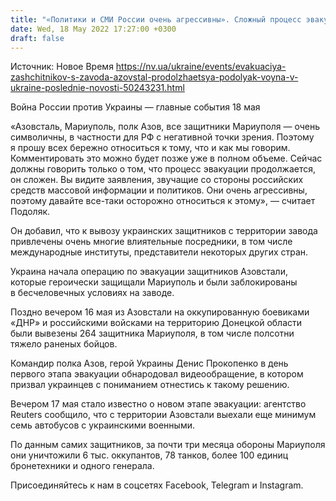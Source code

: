 ```yaml
---
title: "«Политики и СМИ России очень агрессивны». Сложный процесс эвакуации защитников из Азовстали продолжается — Подоляк"
date: Wed, 18 May 2022 17:27:00 +0300
draft: false
---
```

Источник: Новое Время https://nv.ua/ukraine/events/evakuaciya-zashchitnikov-s-zavoda-azovstal-prodolzhaetsya-podolyak-voyna-v-ukraine-poslednie-novosti-50243231.html


Война России против Украины — главные события 18 мая

«Азовсталь, Мариуполь, полк Азов, все защитники Мариуполя — очень символичны, в частности для РФ с негативной точки зрения. Поэтому я прошу всех бережно относиться к тому, что и как мы говорим. Комментировать это можно будет позже уже в полном объеме. Сейчас должны говорить только о том, что процесс эвакуации продолжается, он сложен. Вы видите заявления, звучащие со стороны российских средств массовой информации и политиков. Они очень агрессивны, поэтому давайте все-таки осторожно относиться к этому», — считает Подоляк.

Он добавил, что к вывозу украинских защитников с территории завода привлечены очень многие влиятельные посредники, в том числе международные институты, представители некоторых других стран.

Украина начала операцию по эвакуации защитников Азовстали, которые героически защищали Мариуполь и были заблокированы в бесчеловечных условиях на заводе.

Поздно вечером 16 мая из Азовстали на оккупированную боевиками «ДНР» и российскими войсками на территорию Донецкой области были вывезены 264 защитника Мариуполя, в том числе полсотни тяжело раненых бойцов.

Командир полка Азов, герой Украины Денис Прокопенко в день первого этапа эвакуации обнародовал видеообращение, в котором призвал украинцев с пониманием отнестись к такому решению.

Вечером 17 мая стало известно о новом этапе эвакуации: агентство Reuters сообщило, что с территории Азовстали выехали еще минимум семь автобусов с украинскими военными.

По данным самих защитников, за почти три месяца обороны Мариуполя они уничтожили 6 тыс. оккупантов, 78 танков, более 100 единиц бронетехники и одного генерала.

Присоединяйтесь к нам в соцсетях Facebook, Telegram и Instagram.
